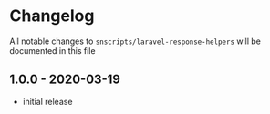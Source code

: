 # Changelog

All notable changes to `snscripts/laravel-response-helpers` will be documented in this file

## 1.0.0 - 2020-03-19

- initial release
